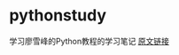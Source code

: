 # pythonstudy

学习廖雪峰的Python教程的学习笔记 [原文链接](http://www.liaoxuefeng.com/wiki/0014316089557264a6b348958f449949df42a6d3a2e542c000/001431608990315a01b575e2ab041168ff0df194698afac000)

